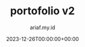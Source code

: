---
title: "portofolio v2"
date: 2023-12-26T00:00:00+00:00
author: ariaf.my.id
layout: repo_post
repo:
  preview: https://raw.githubusercontent.com/ariafatah0711/portofolio_v.2/refs/heads/main/preview.png
  demo: https://ariafatah0711.github.io/portofolio_v.2
  source: https://github.com/ariafatah0711/portofolio_v.2
categories: web
tags: [web, repo]
---